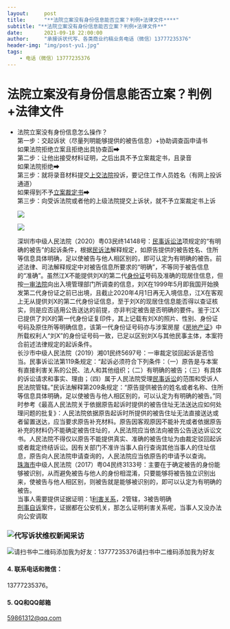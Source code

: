 ```yaml
---
layout:     post
title:      "**法院立案没有身份信息能否立案？判例+法律文件****"
subtitle: "**法院立案没有身份信息能否立案？判例+法律文件**"
date:       2021-09-18 22:00:00
author:     "承接诉状代写、各类商业约稿业务电话（微信）13777235376"
header-img: "img/post-yu1.jpg"
tags:
    - 电话（微信）13777235376
---
```


# 法院立案没有身份信息能否立案？判例+法律文件

- 法院立案没有身份信息怎么操作？  
  第一步：交起诉状（尽量列明能够提供的被告信息）+协助调查函申请书  
  如果法院拒绝立案且拒绝出具协查函➡  
  第二步：让他出接受材料证明，之后出具不予立案裁定书，且录音  
  如果法院拒绝➡  
  第三步：就将录音材料提交[上交法院](https://www.zhihu.com/search?q=%E4%B8%8A%E4%BA%A4%E6%B3%95%E9%99%A2&search_source=Entity&hybrid_search_source=Entity&hybrid_search_extra=%7B%22sourceType%22%3A%22article%22%2C%22sourceId%22%3A378228901%7D)投诉，要记住工作人员姓名（有网上投诉通道）  
  如果得到不予[立案裁定书](https://www.zhihu.com/search?q=%E7%AB%8B%E6%A1%88%E8%A3%81%E5%AE%9A%E4%B9%A6&search_source=Entity&hybrid_search_source=Entity&hybrid_search_extra=%7B%22sourceType%22%3A%22article%22%2C%22sourceId%22%3A378228901%7D)➡  
  第三步：向受诉法院或者他的上级法院提交上诉状，就不予立案裁定书上诉  
  
  ![](https://pic3.zhimg.com/80/v2-e51bb4044d40e4c6a4665dee2409e0ee_720w.jpg)
  
  ![](https://pic3.zhimg.com/80/v2-865c4021d215c20e19b3c8c1acdab7da_720w.jpg)
  
  深圳市中级人民法院（2020）粤03民终14148号：[民事诉讼法](https://www.zhihu.com/search?q=%E6%B0%91%E4%BA%8B%E8%AF%89%E8%AE%BC%E6%B3%95&search_source=Entity&hybrid_search_source=Entity&hybrid_search_extra=%7B%22sourceType%22%3A%22article%22%2C%22sourceId%22%3A378228901%7D)项规定的“有明确的被告”的起诉条件，根据[民诉法](https://www.zhihu.com/search?q=%E6%B0%91%E8%AF%89%E6%B3%95&search_source=Entity&hybrid_search_source=Entity&hybrid_search_extra=%7B%22sourceType%22%3A%22article%22%2C%22sourceId%22%3A378228901%7D)解释规定，如原告提供的被告姓名、住所等信息具体明确，足以使被告与他人相区别的，即可认定为有明确的被告。前述法律、司法解释规定中对被告信息所要求的“明确”，不等同于被告信息的“准确”。虽然江X不能提供刘X的第二代[身份证](https://www.zhihu.com/search?q=%E8%BA%AB%E4%BB%BD%E8%AF%81&search_source=Entity&hybrid_search_source=Entity&hybrid_search_extra=%7B%22sourceType%22%3A%22article%22%2C%22sourceId%22%3A378228901%7D)号码及准确的现居住信息，但按[一审法院](https://www.zhihu.com/search?q=%E4%B8%80%E5%AE%A1%E6%B3%95%E9%99%A2&search_source=Entity&hybrid_search_source=Entity&hybrid_search_extra=%7B%22sourceType%22%3A%22article%22%2C%22sourceId%22%3A378228901%7D)向出入境管理部门所调查的信息，刘X在1999年5月即我国开始换发第二代身份证之前已出境，且截止2020年4月1日再无入境信息，江X在客观上无从提供刘X的第二代身份证信息，至于刘X的现居住信息能否得以查证核实，则是应否适用公告送达的前提，亦非判定被告是否明确的要件。鉴于江X已提供了刘X的第一代身份证复印件，其上记载有刘X的照片、性别、身份证号码及原住所等明确信息，该第一代身份证号码亦与涉案房屋《[房地产证](https://www.zhihu.com/search?q=%E6%88%BF%E5%9C%B0%E4%BA%A7%E8%AF%81&search_source=Entity&hybrid_search_source=Entity&hybrid_search_extra=%7B%22sourceType%22%3A%22article%22%2C%22sourceId%22%3A378228901%7D)》中所载权利人“刘X”的身份证号码一致，已足以区别刘X与其他民事主体，本案符合前述法律规定的起诉条件。  
  长沙市中级人民法院（2019）湘01民终5697号：一审裁定驳回起诉是否恰当。民事诉讼法第119条规定：“起诉必须符合下列条件：（一）原告是与本案有直接利害关系的公民、法人和其他组织；（二）有明确的被告；（三）有具体的诉讼请求和事实、理由；（四）属于人民法院受理[民事诉讼](https://www.zhihu.com/search?q=%E6%B0%91%E4%BA%8B%E8%AF%89%E8%AE%BC&search_source=Entity&hybrid_search_source=Entity&hybrid_search_extra=%7B%22sourceType%22%3A%22article%22%2C%22sourceId%22%3A378228901%7D)的范围和受诉人民法院管辖。”民诉法解释第209条规定：“原告提供被告的姓名或者名称、住所等信息具体明确，足以使被告与他人相区别的，可以认定为有明确的被告。”同时参考《最高人民法院关于依据原告起诉时提供的被告住址无法送达应如何处理问题的批复》：人民法院依据原告起诉时所提供的被告住址无法直接送达或者留置送达，应当要求原告补充材料。原告因客观原因不能补充或者依据原告补充的材料仍不能确定被告住址的，人民法院应当依法向被告公告送达诉讼文书。人民法院不得仅以原告不能提供真实、准确的被告住址为由裁定驳回起诉或者裁定终结诉讼。因有关部门不准许当事人自行查询其他当事人的住址信息，原告向人民法院申请查询的，人民法院应当依原告的申请予以查询。  
  [珠海市](https://www.zhihu.com/search?q=%E7%8F%A0%E6%B5%B7%E5%B8%82&search_source=Entity&hybrid_search_source=Entity&hybrid_search_extra=%7B%22sourceType%22%3A%22article%22%2C%22sourceId%22%3A378228901%7D)中级人民法院（2017）粤04民终3133号：主要在于确定被告的身份能够被识别，从而避免被告与他人的身份相混淆，只要能够将被告独立识别出来，使被告与他人相区别，则被告就是能够被识别的，即可以认定为有明确的被告。  
  当事人需要提供证据证明：1[利害关系](https://www.zhihu.com/search?q=%E5%88%A9%E5%AE%B3%E5%85%B3%E7%B3%BB&search_source=Entity&hybrid_search_source=Entity&hybrid_search_extra=%7B%22sourceType%22%3A%22article%22%2C%22sourceId%22%3A378228901%7D)，2管辖，3被告明确  
  [刑事自诉](https://www.zhihu.com/search?q=%E5%88%91%E4%BA%8B%E8%87%AA%E8%AF%89&search_source=Entity&hybrid_search_source=Entity&hybrid_search_extra=%7B%22sourceType%22%3A%22article%22%2C%22sourceId%22%3A378228901%7D)案件，证据都在公安机关，那怎么证明利害关系呢，当事人又没办法向公安调取

### ![代写诉状维权新闻采访](/img/post-yu1.jpg)

![请扫书中二维码添加我为好友：13777235376](/img/post-yu1.jpg)请扫书中二维码添加我为好友

#### 4. 联系电话和微信：

13777235376。

#### 5. QQ和QQ邮箱

[59861312@qq.com](mailto:59861312@qq.com)
